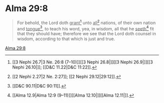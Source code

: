 # Alma 29:8

> For behold, the Lord doth <u>grant</u>[^a] unto <u>all</u>[^b] nations, of their own nation and <u>tongue</u>[^c], to teach his word, yea, in wisdom, all that he <u>seeth</u>[^d] fit that they should have; therefore we see that the Lord doth counsel in wisdom, according to that which is just and true.

[Alma 29:8](https://www.churchofjesuschrist.org/study/scriptures/bofm/alma/29?lang=eng&id=p8#p8)


[^a]: [[3 Nephi 26.7|3 Ne. 26:8 (7–10)]][[3 Nephi 26.8|]][[3 Nephi 26.9|]][[3 Nephi 26.10|]]; [[D&C 11.22|D&C 11:22]].  
[^b]: [[2 Nephi 2.27|2 Ne. 2:27]]; [[2 Nephi 29.12|29:12]].  
[^c]: [[D&C 90.11|D&C 90:11]].  
[^d]: [[Alma 12.9|Alma 12:9 (9–11)]][[Alma 12.10|]][[Alma 12.11|]].  
